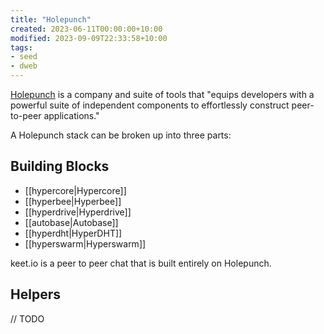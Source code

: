 ```yaml
---
title: "Holepunch"
created: 2023-06-11T00:00:00+10:00
modified: 2023-09-09T22:33:58+10:00
tags:
- seed
- dweb
---
```


[Holepunch](https://github.com/holepunchto) is a company and suite of tools that "equips developers with a powerful suite of independent components to effortlessly construct peer-to-peer applications."

A Holepunch stack can be broken up into three parts:

## Building Blocks

- [[hypercore|Hypercore]]
- [[hyperbee|Hyperbee]]
- [[hyperdrive|Hyperdrive]]
- [[autobase|Autobase]]
- [[hyperdht|HyperDHT]]
- [[hyperswarm|Hyperswarm]]

keet.io is a peer to peer chat that is built entirely on Holepunch.

## Helpers

// TODO